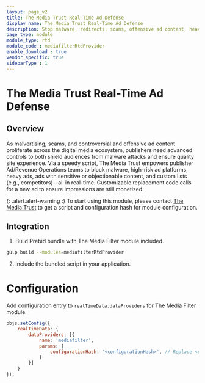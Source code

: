 ```yaml
---
layout: page_v2
title: The Media Trust Real-Time Ad Defense
display_name: The Media Trust Real-Time Ad Defense
description: Stop malware, redirects, scams, offensive ad content, heavy ads, and more from ruining your audience's experience.
page_type: module
module_type: rtd
module_code : mediafilterRtdProvider
enable_download : true
vendor_specific: true
sidebarType : 1
---
```


# The Media Trust Real-Time Ad Defense

## Overview

As malvertising, scams, and controversial and offensive ad content proliferate across the digital media ecosystem, publishers need advanced controls to both shield audiences from malware attacks and ensure quality site experience. Via a speedy script, The Media Trust empowers publisher Ad/Revenue Operations teams to block malware, high-risk ad platforms, heavy ads, ads with sensitive or objectionable content, and custom lists (e.g., competitors)—all in real-time. Customizable replacement code calls for a new ad to ensure impressions are still monetized.

{: .alert.alert-warning :}
To start using this module, please contact [The Media Trust](https://mediatrust.com/how-we-help/media-filter/ "The Media Trust") to get a script and configuration hash for module configuration.

## Integration

1. Build Prebid bundle with The Media Filter module included.  

```bash
gulp build --modules=mediafilterRtdProvider
```

2. Include the bundled script in your application.

# Configuration

Add configuration entry to `realTimeData.dataProviders` for The Media Filter module.

```javascript
pbjs.setConfig({
    realTimeData: {
        dataProviders: [{
            name: 'mediafilter',
            params: {
                configurationHash: '<configurationHash>', // Replace <configurationHash> with the configuration hash provided by your sales rep
            }
        }]
    }
});
```
